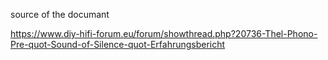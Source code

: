 source of the documant

https://www.diy-hifi-forum.eu/forum/showthread.php?20736-Thel-Phono-Pre-quot-Sound-of-Silence-quot-Erfahrungsbericht
